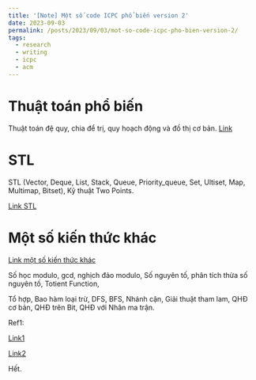 ```yaml
---
title: '[Note] Một số code ICPC phổ biến version 2'
date: 2023-09-03
permalink: /posts/2023/09/03/mot-so-code-icpc-pho-bien-version-2/
tags:
  - research
  - writing
  - icpc
  - acm
--- 
```


Thuật toán phổ biến
======

Thuật toán đệ quy, chia để trị, quy hoạch động và đồ thị cơ bản.
[Link](https://g.co/bard/share/292ec259a77c)

STL
======

STL (Vector, Deque, List, Stack, Queue, Priority_queue, Set, Ultiset, Map, Multimap, Bitset), Kỹ thuật Two Points.

[Link STL](https://g.co/bard/share/20a19564455b)


Một số kiến thức khác
======

[Link một số kiến thức khác](https://g.co/bard/share/3d1a48a1dc91)

Số học modulo, gcd, nghịch đảo modulo, Số nguyên tố, phân tích thừa số nguyên tố, Totient Function, 

Tổ hợp, Bao hàm loại trừ, DFS, BFS, Nhánh cận, Giải thuật tham lam, QHĐ cơ bản, QHĐ trên Bit, QHĐ với Nhân ma trận.



Ref1: 

[Link1](https://phuchaodo.github.io/posts/2023/09/05/tong-hop-mot-so-tai-lieu-cho-icpc/)

[Link2](https://phuchaodo.github.io/posts/2023/09/01/mot-so-code-icpc-pho-bien/)


Hết.
